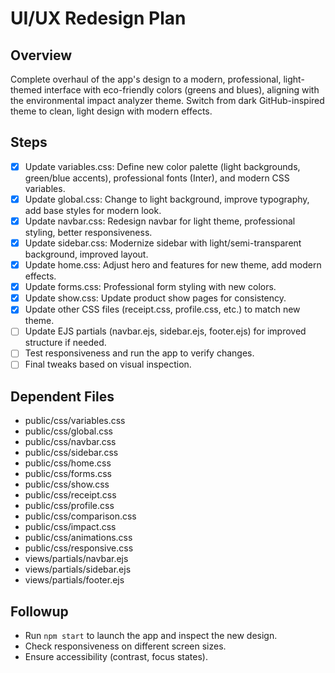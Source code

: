# UI/UX Redesign Plan

## Overview
Complete overhaul of the app's design to a modern, professional, light-themed interface with eco-friendly colors (greens and blues), aligning with the environmental impact analyzer theme. Switch from dark GitHub-inspired theme to clean, light design with modern effects.

## Steps
- [x] Update variables.css: Define new color palette (light backgrounds, green/blue accents), professional fonts (Inter), and modern CSS variables.
- [x] Update global.css: Change to light background, improve typography, add base styles for modern look.
- [x] Update navbar.css: Redesign navbar for light theme, professional styling, better responsiveness.
- [x] Update sidebar.css: Modernize sidebar with light/semi-transparent background, improved layout.
- [x] Update home.css: Adjust hero and features for new theme, add modern effects.
- [x] Update forms.css: Professional form styling with new colors.
- [x] Update show.css: Update product show pages for consistency.
- [x] Update other CSS files (receipt.css, profile.css, etc.) to match new theme.
- [ ] Update EJS partials (navbar.ejs, sidebar.ejs, footer.ejs) for improved structure if needed.
- [ ] Test responsiveness and run the app to verify changes.
- [ ] Final tweaks based on visual inspection.

## Dependent Files
- public/css/variables.css
- public/css/global.css
- public/css/navbar.css
- public/css/sidebar.css
- public/css/home.css
- public/css/forms.css
- public/css/show.css
- public/css/receipt.css
- public/css/profile.css
- public/css/comparison.css
- public/css/impact.css
- public/css/animations.css
- public/css/responsive.css
- views/partials/navbar.ejs
- views/partials/sidebar.ejs
- views/partials/footer.ejs

## Followup
- Run `npm start` to launch the app and inspect the new design.
- Check responsiveness on different screen sizes.
- Ensure accessibility (contrast, focus states).
